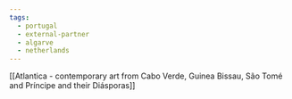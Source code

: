 ```yaml
---
tags:
  - portugal
  - external-partner
  - algarve
  - netherlands
---
```

[[Atlantica - contemporary art from Cabo Verde, Guinea Bissau, São Tomé and Príncipe and their Diásporas]]